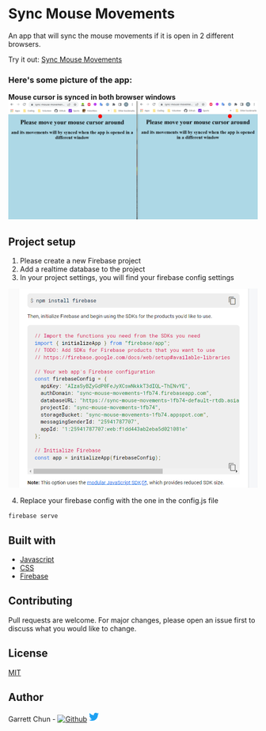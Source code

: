 # Sync Mouse Movements

An app that will sync the mouse movements if it is open in 2 different browsers.

Try it out: [Sync Mouse Movements](https://sync-mouse-movements-1fb74.web.app)

### Here's some picture of the app:

<strong>Mouse cursor is synced in both browser windows</strong>
![syncedCursor](./public/assets/syncedCursor.png)

## Project setup

1.  Please create a new Firebase project
2.  Add a realtime database to the project
3.  In your project settings, you will find your firebase config settings

![config](./public/assets/config.png)

4. Replace your firebase config with the one in the config.js file

```
firebase serve
```

## Built with

- [Javascript](https://developer.mozilla.org/en/JavaScript)
- [CSS](https://developer.mozilla.org/en-US/docs/Web/CSS)
- [Firebase](https://firebase.google.com/)

## Contributing

Pull requests are welcome. For major changes, please open an issue first to discuss what you would like to change.

## License

[MIT](https://choosealicense.com/licenses/mit/)

## Author

Garrett Chun - [![Github][1.1]][1] [![Twitter][1.2]][2]

[1.1]: http://i.imgur.com/9I6NRUm.png
[1.2]: ./public/assets/twitter20.png
[1]: https://github.com/KapakahiCoder
[2]: http://www.twitter.com/KapakahiCoder

